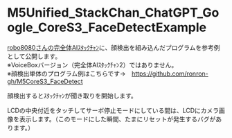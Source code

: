 # M5Unified_StackChan_ChatGPT_Google_CoreS3_FaceDetectExample

[robo8080さんの完全体AIｽﾀｯｸﾁｬﾝ](https://github.com/robo8080/M5Unified_StackChan_ChatGPT_Google)に、顔検出を組み込んだプログラムを参考例として公開します。  
※VoiceBoxバージョン（完全体AIｽﾀｯｸﾁｬﾝ2）ではありません。  
※顔検出単体のプログラム例はこちらです→　https://github.com/ronron-gh/M5CoreS3_FaceDetect

顔検出するとｽﾀｯｸﾁｬﾝが聞き取りを開始します。

LCDの中央付近をタッチしてサーボ停止モードにしている間は、LCDにカメラ画像を表示します。（このモードにした瞬間、たまにリセットが発生するバグがあります。）
